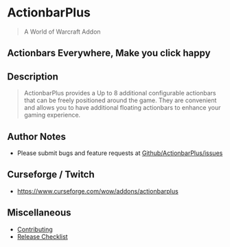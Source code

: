 # ActionbarPlus
> A World of Warcraft Addon

## Actionbars Everywhere, Make you click happy

## Description

>ActionbarPlus provides a Up to 8 additional configurable actionbars that can be freely positioned around the game. They are convenient and allows you to have additional floating actionbars to enhance your gaming experience.

## Author Notes

- Please submit bugs and feature requests at [Github/ActionbarPlus/issues](/../../issues)

## Curseforge / Twitch

- https://www.curseforge.com/wow/addons/actionbarplus

## Miscellaneous

- [Contributing](doc/CONTRIBUTING.md)
- [Release Checklist](doc/RELEASE-CHECKLIST.md)
